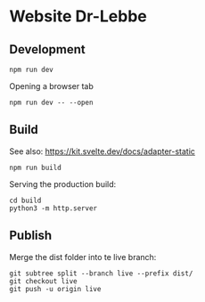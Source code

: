 # Website Dr-Lebbe

## Development

```
npm run dev
```

Opening a browser tab

```
npm run dev -- --open
```

## Build

See also: https://kit.svelte.dev/docs/adapter-static

```
npm run build
```

Serving the production build:

```
cd build
python3 -m http.server
```

## Publish

Merge the dist folder into te live branch:

```
git subtree split --branch live --prefix dist/
git checkout live
git push -u origin live
```
